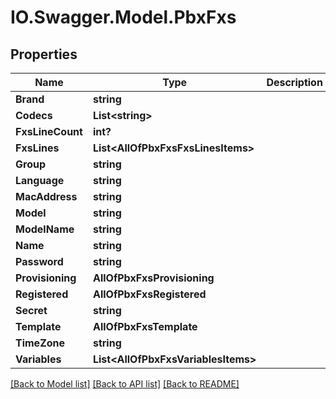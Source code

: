# IO.Swagger.Model.PbxFxs
## Properties

Name | Type | Description | Notes
------------ | ------------- | ------------- | -------------
**Brand** | **string** |  | [optional] 
**Codecs** | **List&lt;string&gt;** |  | [optional] 
**FxsLineCount** | **int?** |  | [optional] 
**FxsLines** | **List&lt;AllOfPbxFxsFxsLinesItems&gt;** |  | [optional] 
**Group** | **string** |  | [optional] 
**Language** | **string** |  | [optional] 
**MacAddress** | **string** |  | [optional] 
**Model** | **string** |  | [optional] 
**ModelName** | **string** |  | [optional] 
**Name** | **string** |  | [optional] 
**Password** | **string** |  | [optional] 
**Provisioning** | **AllOfPbxFxsProvisioning** |  | [optional] 
**Registered** | **AllOfPbxFxsRegistered** |  | [optional] 
**Secret** | **string** |  | [optional] 
**Template** | **AllOfPbxFxsTemplate** |  | [optional] 
**TimeZone** | **string** |  | [optional] 
**Variables** | **List&lt;AllOfPbxFxsVariablesItems&gt;** |  | [optional] 

[[Back to Model list]](../README.md#documentation-for-models) [[Back to API list]](../README.md#documentation-for-api-endpoints) [[Back to README]](../README.md)

